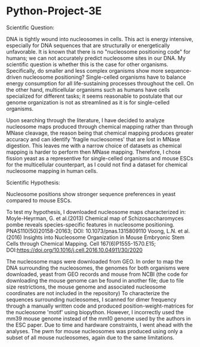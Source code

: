 # Python-Project-3E
Scientific Question:

DNA is tightly wound into nucleosomes in cells. This act is energy intensive, especially for DNA sequences that are structurally or energetically unfavorable. It is known that there is no "nucleosome positioning code" for humans; we can not accurately predict nucleosome sites in our DNA. My scientific question is whether this is the case for other organisms. Specifically, do smaller and less complex organisms show more sequence-driven nucleosome positioning? Single-celled organisms have to balance energy consumption for all life-sustaining processes throughout the cell. On the other hand, multicellular organisms such as humans have cells specialized for different tasks; it seems reasonable to postulate that our genome organization is not as streamlined as it is for single-celled organisms.

Upon searching through the literature, I have decided to analyze nucleosome maps produced through chemical mapping rather than through MNase cleavage, the reason being that chemical mapping produces greater accuracy and can identify 'fragile nucleosomes' that are lost in MNase digestion. This leaves me with a narrow choice of datasets as chemical mapping is harder to perform then MNase mapping. Therefore, I chose fission yeast as a representive for single-celled organisms and mouse ESCs for the multicellular counterpart, as I could not find a dataset for chemical nucleosome mapping in human cells.


Scientific Hypothesis:

Nucleosome positions show stronger sequence preferences in yeast compared to mouse ESCs. 

To test my hypothesis, I downloaded nucleosome maps characterized in: 
Moyle-Heyrman, G. et al.(2013) Chemical map of Schizosaccharomyces pombe reveals species-specific features in nucleosome positioning. PNAS110(50)20158-20163; DOI: 10.1073/pnas.1315809110 
Voong, L.N. et al.(2016) Insights into Nucleosome Organization in Mouse Embryonic Stem Cells through Chemical Mapping. Cell 167(6)P1555-1570.E15; DOI:https://doi.org/10.1016/j.cell.2016.10.04911/30/2020 

The nucleosome maps were downloaded from GEO. In order to map the DNA surrounding the nucleosomes, the genomes for both organisms were downloaded, yeast from GEO records and mouse from NCBI (the code for downloading the mouse genome can be found in another file; due to file size restrictions, the mouse genome and associated nucleosome coordinates are not included in the repository) To characterize the sequences surrounding nucleosomes, I scanned for dimer frequency through a manually written code and produced position-weight-matrices for the nucleosome 'motif' using biopython. However, I incorrectly used the mm39 mouse genome instead of the mm10 genome used by the authors in the ESC paper. Due to time and hardware constraints, I went ahead with the analyses. The pwm for mouse nucleosomes was produced using only a subset of all mouse nucleosomes, again due to the same limitations.
